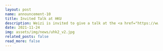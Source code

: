 ```yaml
---
layout: post
name: announcement-10
title: Invited Talk at HKU
description: Weizi is invited to give a talk at the <a href="https://www.cs.hku.hk/"> Department of Computer Science </a> at the <a href="https://www.hku.hk/"> University of Hong Kong </a> in Fall 2021.
date: 2021-11-24
img: assets/img/news/uhk2_v2.jpg
related_posts: false
read_more: false
---
```

